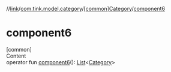 //[link](../../index.md)/[com.tink.model.category](../index.md)/[[common]Category](index.md)/[component6](component6.md)



# component6  
[common]  
Content  
operator fun [component6](component6.md)(): [List](https://kotlinlang.org/api/latest/jvm/stdlib/kotlin.collections/-list/index.html)<[Category](index.md)>  



